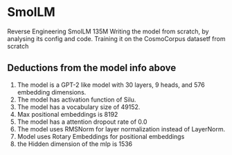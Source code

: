 # SmolLM 
Reverse Engineering SmolLM 135M
Writing the model from scratch, by analysing its config and code. 
Training it on the CosmoCorpus datasetf from scratch

## Deductions from the model info above
1. The model is a GPT-2 like model with 30 layers, 9 heads, and 576 embedding dimensions.
2. The model has activation function of Silu.
3. The model has a vocabulary size of 49152.
4. Max positional embeddings is 8192
4. The model has a attention dropout rate of 0.0
5. The model uses RMSNorm for layer normalization instead of LayerNorm.
6. Model uses Rotary Embeddings for positional embeddings
7. the Hidden dimension of the mlp is 1536
